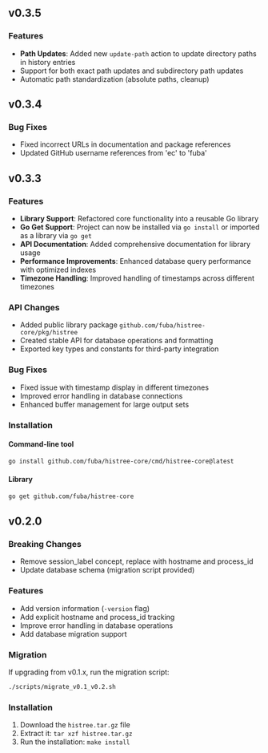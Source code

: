 ## v0.3.5
### Features
- **Path Updates**: Added new `update-path` action to update directory paths in history entries
- Support for both exact path updates and subdirectory path updates
- Automatic path standardization (absolute paths, cleanup)

## v0.3.4
### Bug Fixes
- Fixed incorrect URLs in documentation and package references
- Updated GitHub username references from 'ec' to 'fuba'

## v0.3.3
### Features
- **Library Support**: Refactored core functionality into a reusable Go library
- **Go Get Support**: Project can now be installed via `go install` or imported as a library via `go get`
- **API Documentation**: Added comprehensive documentation for library usage
- **Performance Improvements**: Enhanced database query performance with optimized indexes
- **Timezone Handling**: Improved handling of timestamps across different timezones

### API Changes
- Added public library package `github.com/fuba/histree-core/pkg/histree`
- Created stable API for database operations and formatting
- Exported key types and constants for third-party integration

### Bug Fixes
- Fixed issue with timestamp display in different timezones
- Improved error handling in database connections
- Enhanced buffer management for large output sets

### Installation
#### Command-line tool
```bash
go install github.com/fuba/histree-core/cmd/histree-core@latest
```

#### Library
```bash
go get github.com/fuba/histree-core
```

## v0.2.0

### Breaking Changes
- Remove session_label concept, replace with hostname and process_id
- Update database schema (migration script provided)

### Features
- Add version information (`-version` flag)
- Add explicit hostname and process_id tracking
- Improve error handling in database operations
- Add database migration support

### Migration
If upgrading from v0.1.x, run the migration script:
```bash
./scripts/migrate_v0.1_v0.2.sh
```

### Installation
1. Download the `histree.tar.gz` file
2. Extract it: `tar xzf histree.tar.gz`
3. Run the installation: `make install`